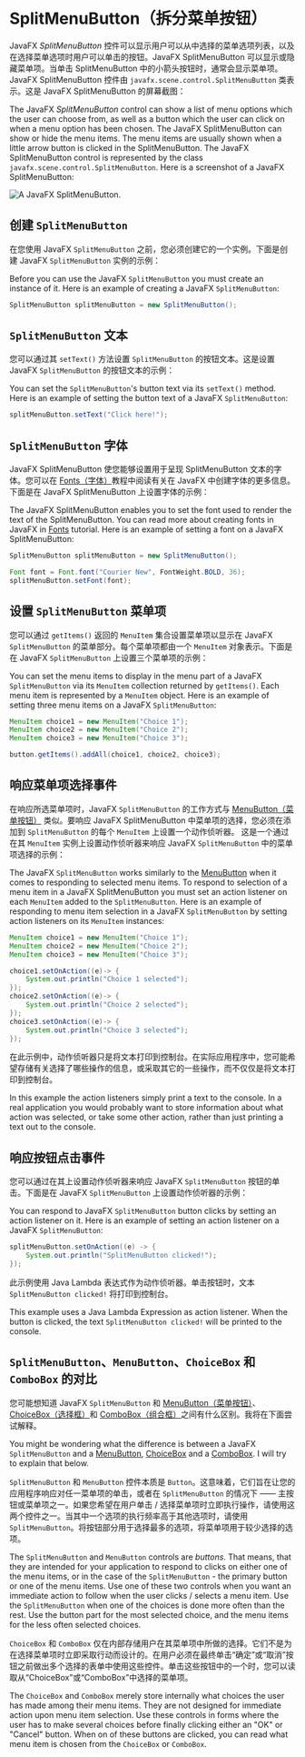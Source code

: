 # SplitMenuButton（拆分菜单按钮）

JavaFX _SplitMenuButton_ 控件可以显示用户可以从中选择的菜单选项列表，以及在选择菜单选项时用户可以单击的按钮。JavaFX SplitMenuButton 可以显示或隐藏菜单项。当单击 SplitMenuButton 中的小箭头按钮时，通常会显示菜单项。JavaFX SplitMenuButton 控件由 `javafx.scene.control.SplitMenuButton` 类表示。这是 JavaFX SplitMenuButton 的屏幕截图：

The JavaFX _SplitMenuButton_ control can show a list of menu options which the user can choose from, as well as a button which the user can click on when a menu option has been chosen. The JavaFX SplitMenuButton can show or hide the menu items. The menu items are usually shown when a little arrow button is clicked in the SplitMenuButton. The JavaFX SplitMenuButton control is represented by the class `javafx.scene.control.SplitMenuButton`. Here is a screenshot of a JavaFX SplitMenuButton:

![A JavaFX SplitMenuButton.](http://tutorials.jenkov.com/images/java-javafx/javafx-splitmenubutton-1.png)

## 创建 `SplitMenuButton`

在您使用 JavaFX `SplitMenuButton` 之前，您必须创建它的一个实例。下面是创建 JavaFX `SplitMenuButton` 实例的示例：

Before you can use the JavaFX `SplitMenuButton` you must create an instance of it. Here is an example of creating a JavaFX `SplitMenuButton`:

```java
SplitMenuButton splitMenuButton = new SplitMenuButton();
```

## `SplitMenuButton` 文本

您可以通过其 `setText()` 方法设置 `SplitMenuButton` 的按钮文本。这是设置 JavaFX `SplitMenuButton` 的按钮文本的示例：

You can set the `SplitMenuButton`'s button text via its `setText()` method. Here is an example of setting the button text of a JavaFX `SplitMenuButton`:

```java
splitMenuButton.setText("Click here!");
```

## `SplitMenuButton` 字体

JavaFX SplitMenuButton 使您能够设置用于呈现 SplitMenuButton 文本的字体。您可以在 [Fonts（字体）](../other-concept/fonts.md)教程中阅读有关在 JavaFX 中创建字体的更多信息。 下面是在 JavaFX SplitMenuButton 上设置字体的示例：

The JavaFX SplitMenuButton enables you to set the font used to render the text of the SplitMenuButton. You can read more about creating fonts in JavaFX in [Fonts](../other-concept/fonts.md) tutorial. Here is an example of setting a font on a JavaFX SplitMenuButton:

```java
SplitMenuButton splitMenuButton = new SplitMenuButton();

Font font = Font.font("Courier New", FontWeight.BOLD, 36);
splitMenuButton.setFont(font);
```

## 设置 `SplitMenuButton` 菜单项

您可以通过 `getItems()` 返回的 `MenuItem` 集合设置菜单项以显示在 JavaFX `SplitMenuButton` 的菜单部分。每个菜单项都由一个 `MenuItem` 对象表示。下面是在 JavaFX `SplitMenuButton` 上设置三个菜单项的示例：

You can set the menu items to display in the menu part of a JavaFX `SplitMenuButton` via its `MenuItem` collection returned by `getItems()`. Each menu item is represented by a `MenuItem` object. Here is an example of setting three menu items on a JavaFX `SplitMenuButton`:

```java
MenuItem choice1 = new MenuItem("Choice 1");
MenuItem choice2 = new MenuItem("Choice 2");
MenuItem choice3 = new MenuItem("Choice 3");

button.getItems().addAll(choice1, choice2, choice3);
```

## 响应菜单项选择事件

在响应所选菜单项时，JavaFX `SplitMenuButton` 的工作方式与 [MenuButton（菜单按钮）](./menubutton.md#响应菜单项选择事件) 类似。要响应 JavaFX SplitMenuButton 中菜单项的选择，您必须在添加到 `SplitMenuButton` 的每个 `MenuItem` 上设置一个动作侦听器。 这是一个通过在其 `MenuItem` 实例上设置动作侦听器来响应 JavaFX `SplitMenuButton` 中的菜单项选择的示例：

The JavaFX `SplitMenuButton` works similarly to the [MenuButton](./menubutton.md#响应菜单项选择事件) when it comes to responding to selected menu items. To respond to selection of a menu item in a JavaFX SplitMenuButton you must set an action listener on each `MenuItem` added to the `SplitMenuButton`. Here is an example of responding to menu item selection in a JavaFX `SplitMenuButton` by setting action listeners on its `MenuItem` instances:

```java
MenuItem choice1 = new MenuItem("Choice 1");
MenuItem choice2 = new MenuItem("Choice 2");
MenuItem choice3 = new MenuItem("Choice 3");

choice1.setOnAction((e)-> {
    System.out.println("Choice 1 selected");
});
choice2.setOnAction((e)-> {
    System.out.println("Choice 2 selected");
});
choice3.setOnAction((e)-> {
    System.out.println("Choice 3 selected");
});
```

在此示例中，动作侦听器只是将文本打印到控制台。在实际应用程序中，您可能希望存储有关选择了哪些操作的信息，或采取其它的一些操作，而不仅仅是将文本打印到控制台。

In this example the action listeners simply print a text to the console. In a real application you would probably want to store information about what action was selected, or take some other action, rather than just printing a text out to the console.

## 响应按钮点击事件

您可以通过在其上设置动作侦听器来响应 JavaFX `SplitMenuButton` 按钮的单击。下面是在 JavaFX `SplitMenuButton` 上设置动作侦听器的示例：

You can respond to JavaFX `SplitMenuButton` button clicks by setting an action listener on it. Here is an example of setting an action listener on a JavaFX `SplitMenuButton`:

```java
splitMenuButton.setOnAction((e) -> {
    System.out.println("SplitMenuButton clicked!");
});
```

此示例使用 Java Lambda 表达式作为动作侦听器。单击按钮时，文本 `SplitMenuButton clicked!` 将打印到控制台。

This example uses a Java Lambda Expression as action listener. When the button is clicked, the text `SplitMenuButton clicked!` will be printed to the console.

## `SplitMenuButton`、`MenuButton`、`ChoiceBox` 和 `ComboBox` 的对比

您可能想知道 JavaFX `SplitMenuButton` 和 [MenuButton（菜单按钮）](./menubutton.md)、[ChoiceBox（选择框）](./choicebox.md)和 [ComboBox（组合框）](./combobox.md)之间有什么区别。我将在下面尝试解释。

You might be wondering what the difference is between a JavaFX `SplitMenuButton` and a [MenuButton](./menubutton.md), [ChoiceBox](./choicebox.md) and a [ComboBox](./combobox.md). I will try to explain that below.

`SplitMenuButton` 和 `MenuButton` 控件本质是 `Button`。这意味着，它们旨在让您的应用程序响应对任一菜单项的单击，或者在 `SplitMenuButton` 的情况下 —— 主按钮或菜单项之一。如果您希望在用户单击 / 选择菜单项时立即执行操作，请使用这两个控件之一。当其中一个选项的执行频率高于其他选项时，请使用 `SplitMenuButton`。将按钮部分用于选择最多的选项，将菜单项用于较少选择的选项。

The `SplitMenuButton` and `MenuButton` controls are _buttons_. That means, that they are intended for your application to respond to clicks on either one of the menu items, or in the case of the `SplitMenuButton` - the primary button or one of the menu items. Use one of these two controls when you want an immediate action to follow when the user clicks / selects a menu item. Use the `SplitMenuButton` when one of the choices is done more often than the rest. Use the button part for the most selected choice, and the menu items for the less often selected choices.

`ChoiceBox` 和 `ComboBox` 仅在内部存储用户在其菜单项中所做的选择。它们不是为在选择菜单项时立即采取行动而设计的。在用户必须在最终单击“确定”或“取消”按钮之前做出多个选择的表单中使用这些控件。单击这些按钮中的一个时，您可以读取从“ChoiceBox”或“ComboBox”中选择的菜单项。

The `ChoiceBox` and `ComboBox` merely store internally what choices the user has made among their menu items. They are not designed for immediate action upon menu item selection. Use these controls in forms where the user has to make several choices before finally clicking either an "OK" or "Cancel" button. When on of these buttons are clicked, you can read what menu item is chosen from the `ChoiceBox` or `ComboBox`.
